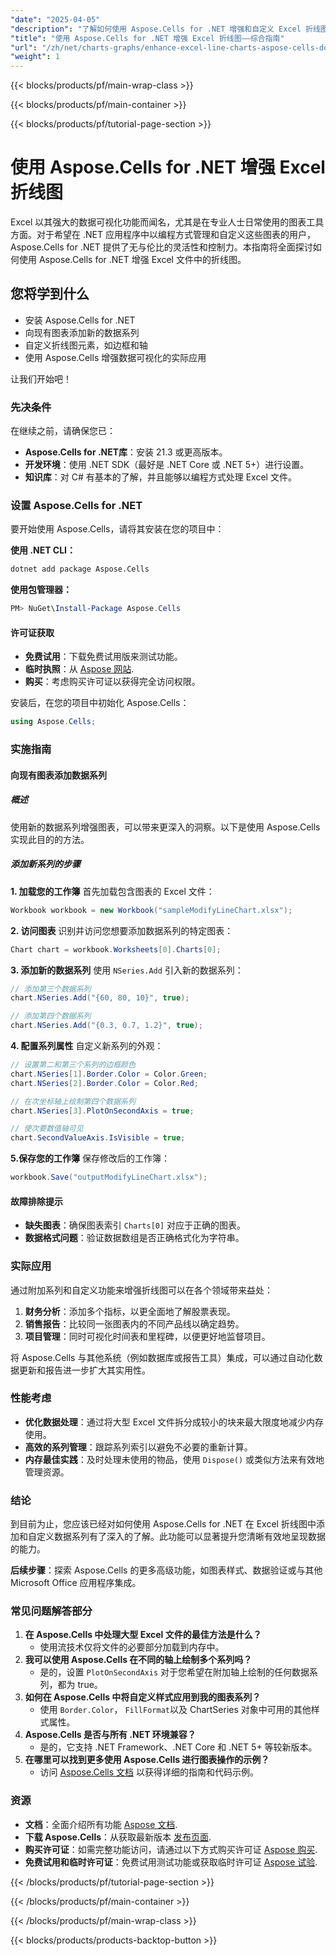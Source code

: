 ```yaml
---
"date": "2025-04-05"
"description": "了解如何使用 Aspose.Cells for .NET 增强和自定义 Excel 折线图。本指南涵盖添加系列、自定义元素以及实际应用。"
"title": "使用 Aspose.Cells for .NET 增强 Excel 折线图——综合指南"
"url": "/zh/net/charts-graphs/enhance-excel-line-charts-aspose-cells-dotnet/"
"weight": 1
---
```


{{< blocks/products/pf/main-wrap-class >}}

{{< blocks/products/pf/main-container >}}

{{< blocks/products/pf/tutorial-page-section >}}


# 使用 Aspose.Cells for .NET 增强 Excel 折线图

Excel 以其强大的数据可视化功能而闻名，尤其是在专业人士日常使用的图表工具方面。对于希望在 .NET 应用程序中以编程方式管理和自定义这些图表的用户，Aspose.Cells for .NET 提供了无与伦比的灵活性和控制力。本指南将全面探讨如何使用 Aspose.Cells for .NET 增强 Excel 文件中的折线图。

## 您将学到什么
- 安装 Aspose.Cells for .NET
- 向现有图表添加新的数据系列
- 自定义折线图元素，如边框和轴
- 使用 Aspose.Cells 增强数据可视化的实际应用

让我们开始吧！

### 先决条件
在继续之前，请确保您已：
- **Aspose.Cells for .NET库**：安装 21.3 或更高版本。
- **开发环境**：使用 .NET SDK（最好是 .NET Core 或 .NET 5+）进行设置。
- **知识库**：对 C# 有基本的了解，并且能够以编程方式处理 Excel 文件。

### 设置 Aspose.Cells for .NET
要开始使用 Aspose.Cells，请将其安装在您的项目中：

**使用 .NET CLI：**
```bash
dotnet add package Aspose.Cells
```

**使用包管理器：**
```powershell
PM> NuGet\Install-Package Aspose.Cells
```

#### 许可证获取
- **免费试用**：下载免费试用版来测试功能。
- **临时执照**：从 [Aspose 网站](https://purchase。aspose.com/temporary-license/).
- **购买**：考虑购买许可证以获得完全访问权限。

安装后，在您的项目中初始化 Aspose.Cells：
```csharp
using Aspose.Cells;
```

### 实施指南
#### 向现有图表添加数据系列
##### 概述
使用新的数据系列增强图表，可以带来更深入的洞察。以下是使用 Aspose.Cells 实现此目的的方法。

##### 添加新系列的步骤
**1. 加载您的工作簿**
首先加载包含图表的 Excel 文件：
```csharp
Workbook workbook = new Workbook("sampleModifyLineChart.xlsx");
```

**2. 访问图表**
识别并访问您想要添加数据系列的特定图表：
```csharp
Chart chart = workbook.Worksheets[0].Charts[0];
```

**3. 添加新的数据系列**
使用 `NSeries.Add` 引入新的数据系列：
```csharp
// 添加第三个数据系列
chart.NSeries.Add("{60, 80, 10}", true);

// 添加第四个数据系列
chart.NSeries.Add("{0.3, 0.7, 1.2}", true);
```

**4. 配置系列属性**
自定义新系列的外观：
```csharp
// 设置第二和第三个系列的边框颜色
chart.NSeries[1].Border.Color = Color.Green;
chart.NSeries[2].Border.Color = Color.Red;

// 在次坐标轴上绘制第四个数据系列
chart.NSeries[3].PlotOnSecondAxis = true;

// 使次要数值轴可见
chart.SecondValueAxis.IsVisible = true;
```

**5.保存您的工作簿**
保存修改后的工作簿：
```csharp
workbook.Save("outputModifyLineChart.xlsx");
```

#### 故障排除提示
- **缺失图表**：确保图表索引 `Charts[0]` 对应于正确的图表。
- **数据格式问题**：验证数据数组是否正确格式化为字符串。

### 实际应用
通过附加系列和自定义功能来增强折线图可以在各个领域带来益处：
1. **财务分析**：添加多个指标，以更全面地了解股票表现。
2. **销售报告**：比较同一张图表内的不同产品线以确定趋势。
3. **项目管理**：同时可视化时间表和里程碑，以便更好地监督项目。

将 Aspose.Cells 与其他系统（例如数据库或报告工具）集成，可以通过自动化数据更新和报告进一步扩大其实用性。

### 性能考虑
- **优化数据处理**：通过将大型 Excel 文件拆分成较小的块来最大限度地减少内存使用。
- **高效的系列管理**：跟踪系列索引以避免不必要的重新计算。
- **内存最佳实践**：及时处理未使用的物品，使用 `Dispose()` 或类似方法来有效地管理资源。

### 结论
到目前为止，您应该已经对如何使用 Aspose.Cells for .NET 在 Excel 折线图中添加和自定义数据系列有了深入的了解。此功能可以显著提升您清晰有效地呈现数据的能力。

**后续步骤**：探索 Aspose.Cells 的更多高级功能，如图表样式、数据验证或与其他 Microsoft Office 应用程序集成。

### 常见问题解答部分
1. **在 Aspose.Cells 中处理大型 Excel 文件的最佳方法是什么？**
   - 使用流技术仅将文件的必要部分加载到内存中。
2. **我可以使用 Aspose.Cells 在不同的轴上绘制多个系列吗？**
   - 是的，设置 `PlotOnSecondAxis` 对于您希望在附加轴上绘制的任何数据系列，都为 true。
3. **如何在 Aspose.Cells 中将自定义样式应用到我的图表系列？**
   - 使用 `Border.Color`， `FillFormat`以及 ChartSeries 对象中可用的其他样式属性。
4. **Aspose.Cells 是否与所有 .NET 环境兼容？**
   - 是的，它支持 .NET Framework、.NET Core 和 .NET 5+ 等较新版本。
5. **在哪里可以找到更多使用 Aspose.Cells 进行图表操作的示例？**
   - 访问 [Aspose.Cells 文档](https://reference.aspose.com/cells/net/) 以获得详细的指南和代码示例。

### 资源
- **文档**：全面介绍所有功能 [Aspose 文档](https://reference。aspose.com/cells/net/).
- **下载 Aspose.Cells**：从获取最新版本 [发布页面](https://releases。aspose.com/cells/net/).
- **购买许可证**：如需完整功能访问，请通过以下方式购买许可证 [Aspose 购买](https://purchase。aspose.com/buy).
- **免费试用和临时许可证**：免费试用测试功能或获取临时许可证 [Aspose 试验](https://releases。aspose.com/cells/net/).

{{< /blocks/products/pf/tutorial-page-section >}}

{{< /blocks/products/pf/main-container >}}

{{< /blocks/products/pf/main-wrap-class >}}

{{< blocks/products/products-backtop-button >}}